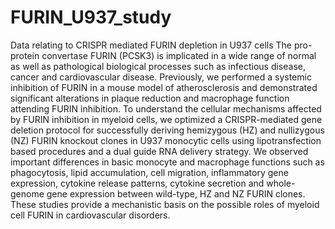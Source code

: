 # FURIN_U937_study
Data relating to CRISPR mediated FURIN depletion in U937 cells
The pro-protein convertase FURIN (PCSK3) is implicated in a wide range of normal as well as pathological biological processes such as infectious disease, cancer and cardiovascular disease. Previously, we performed a systemic inhibition of FURIN in a mouse model of atherosclerosis and demonstrated significant alterations in plaque reduction and macrophage function attending FURIN inhibition. To understand the cellular mechanisms affected by FURIN inhibition in myeloid cells, we optimized a CRISPR-mediated gene deletion protocol for successfully deriving hemizygous (HZ) and nullizygous (NZ) FURIN knockout clones in U937 monocytic cells using lipotransfection based procedures and a dual guide RNA delivery strategy. We observed important differences in basic monocyte and macrophage functions such as phagocytosis, lipid accumulation, cell migration, inflammatory gene expression, cytokine release patterns, cytokine secretion and whole-genome gene expression between wild-type, HZ and NZ FURIN clones. These studies provide a mechanistic basis on the possible roles of myeloid cell FURIN in cardiovascular disorders.
